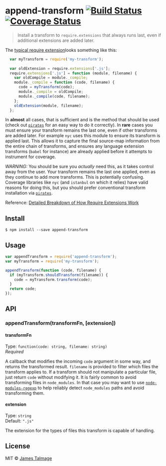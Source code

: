 # append-transform [![Build Status](https://travis-ci.org/jamestalmage/append-transform.svg?branch=master)](https://travis-ci.org/jamestalmage/append-transform) [![Coverage Status](https://coveralls.io/repos/jamestalmage/append-transform/badge.svg?branch=master&service=github)](https://coveralls.io/github/jamestalmage/append-transform?branch=master)

> Install a transform to `require.extensions` that always runs last, even if additional extensions are added later.

The [typical require extension](https://gist.github.com/jamestalmage/df922691475cff66c7e6)looks something like this:

```js
  var myTransform = require('my-transform');
  
  var oldExtension = require.extensions['.js'];
  require.extensions['.js'] = function (module, filename) {
    var oldCompile = module._compile;
    module._compile = function (code, filename) {
      code = myTransform(code);
      module._compile = oldCompile;
      module._compile(code, filename);
    };  
    oldExtension(module, filename);
  };
```

In **almost** all cases, that is sufficient and is the method that should be used (check out [`pirates`](https://www.npmjs.com/package/pirates) for an easy way to do it correctly). In **rare** cases you must ensure your transform remains the last one, even if other transforms are added later. For example `nyc` uses this module to ensure its transform is applied last. This allows it to capture the final source-map information from the entire chain of transforms, and ensures any language extension transforms (`babel` for instance) are already applied before it attempts to instrument for coverage.

*WARNING:* You should be sure you  *actually* need this, as it takes control away from the user. Your transform remains the last one applied, even as they continue to add more transforms. This is potentially confusing. Coverage libraries like `nyc` (and `istanbul` on which it relies) have valid reasons for doing this, but you should prefer conventional transform installation via [`pirates`](https://www.npmjs.com/package/pirates).

Reference: [Detailed Breakdown of How Require Extensions Work](https://gist.github.com/jamestalmage/df922691475cff66c7e6)

## Install

```
$ npm install --save append-transform
```


## Usage

```js
var appendTransform = require('append-transform');
var myTransform = require('my-transform');

appendTransform(function (code, filename) {
  if (myTransform.shouldTransform(filename)) {
    code = myTransform.transform(code);
  }
  return code;
});
```

## API

### appendTransform(transformFn, [extension])

#### transformFn

Type: `function(code: string, filename: string)`  
*Required*

A callback that modifies the incoming `code` argument in some way, and returns the transformed result. `filename` is provided to filter which files the transform applies to. If a transform should not manipulate a particular file, just return `code` without modifying it. It is fairly common to avoid transforming files in `node_modules`. In that case you may want to use [`node-modules-regexp`](https://www.npmjs.com/package/node-modules-regexp) to help reliably detect `node_modules` paths and avoid transforming them.


#### extension

Type: `string`  
Default: `".js"`

The extension for the types of files this transform is capable of handling.

## License

MIT © [James Talmage](http://github.com/jamestalmage)
